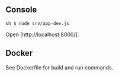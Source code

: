 
## Console

``sh
$ node srv/app-dev.js
``

Open [http://localhost:8000/].



## Docker

See Dockerfile for build and run commands.



